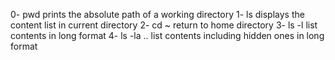 0- pwd prints the absolute path of a working directory
1- ls displays the content list in current directory
2- cd ~ return to home directory
3- ls -l list contents in long format
4- ls -la .. list contents including hidden ones in long format
